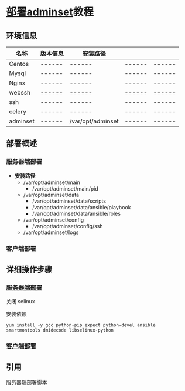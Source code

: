 # [部署adminset](https://github.com/guohongze/adminset/blob/master/install/)教程

## 环境信息

|名称|版本信息|安装路径|||
|------|------|------|------|------|
|Centos|------|------|------|------|
|Mysql|------|------|------|------|
|Nginx|------|------|------|------|
|webssh|------|------|------|------|
|ssh|------|------|------|------|
|celery|------|------|------|------|
|adminset|------|/var/opt/adminset|------|------|


## 部署概述

### 服务器端部署

* **安装路径**
  * /var/opt/adminset/main
    * /var/opt/adminset/main/pid
  * /var/opt/adminset/data
    * /var/opt/adminset/data/scripts
    * /var/opt/adminset/data/ansible/playbook
    * /var/opt/adminset/data/ansible/roles
  * /var/opt/adminset/config
    * /var/opt/adminset/config/ssh
  * /var/opt/adminset/logs


### 客户端部署



## 详细操作步骤



### [服务器端部署](https://github.com/guohongze/adminset/blob/master/install/server/server_install.sh)

关闭 selinux 

安装依赖

`yum install -y gcc python-pip expect python-devel ansible smartmontools dmidecode libselinux-python`




### [客户端部署]()








## 引用


[服务器端部署脚本](https://github.com/guohongze/adminset/blob/master/install/server/server_install.sh)

[]()

[]()
